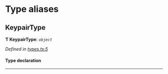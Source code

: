 

# Type aliases

<a id="keypairtype"></a>

##  KeypairType

**Ƭ KeypairType**: *`object`*

*Defined in [types.ts:5](https://github.com/polkadot-js/common/blob/c3fafbe/packages/util-crypto/src/types.ts#L5)*

#### Type declaration

___

